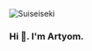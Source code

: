 ![Suiseiseki]([https://tenor.com/ru/view/desu-desu-hard-hard-anime-multicolor-eye-gif-20609459](https://media.tenor.com/2RrjOrAR8ngAAAAC/desu-desu-hard.gif))
### Hi 👋. I'm Artyom. 
